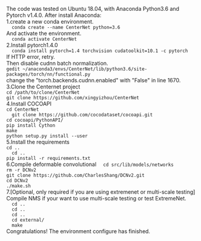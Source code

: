 The code was tested on Ubuntu 18.04, with Anaconda Python3.6 and Pytorch v1.4.0. After install Anaconda:  
    1.create a new conda environment.  
    ```  
    conda create --name CenterNet python=3.6  
    ```  
    And activate the environment.  
    ```  
    conda activate CenterNet
    ```  
    2.Install pytorch1.4.0  
    ```  
    conda install pytorch=1.4 torchvision cudatoolkit=10.1 -c pytorch  
    ```  
    If HTTP error, retry.  
    Then disable cudnn batch normalization.  
    ```
    gedit ~/anaconda3/envs/CenterNet/lib/python3.6/site-packages/torch/nn/functional.py  
    ```  
    change the "torch.backends.cudnn.enabled" with "False" in line 1670.  
    3.Clone the Centernet project  
    ```
    cd /path/to/clone/CenterNet  
    ```  
    ```
    git clone https://github.com/xingyizhou/CenterNet  
    ```  
    4.Install COCOAPI  
    ```
    cd CenterNet  
    ```  
    ```  
    git clone https://github.com/cocodataset/cocoapi.git  
    ```  
    ```
    cd cocoapi/PythonAPI/  
    ```  
    ```
    pip install Cython  
    ```  
    ```
    make  
    ```  
    ```
    python setup.py install --user  
    ```  
    5.Install the requirements  
    ```
    cd ..
    ```  
    ```  
    cd ..
    ```  
    ```
    pip install -r requirements.txt
    ```  
    6.Compile deformable convolutional 
    ```  
    cd src/lib/models/networks
    ```  
    ```
    rm -r DCNv2
    ```  
    ```
    git clone https://github.com/CharlesShang/DCNv2.git
    ```  
    ```
    cd DCNv2
    ```  
    ```
    ./make.sh
    ```  
    7.[Optional, only required if you are using extremenet or multi-scale testing] Compile NMS if your want to use multi-scale testing or test ExtremeNet.  
    ```  
    cd ..
    ```  
    ```  
    cd ..
    ```  
    ```  
    cd ..
    ```  
    ```  
    cd external/
    ```  
    ```  
    make
    ```    
    Congratulations! The environment configure has finished.
